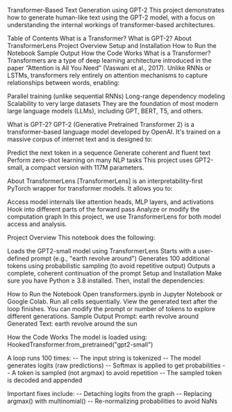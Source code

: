 Transformer-Based Text Generation using GPT-2
This project demonstrates how to generate human-like text using the GPT-2 model, with a focus on understanding the internal workings of transformer-based architectures.

Table of Contents
What is a Transformer?
What is GPT-2?
About TransformerLens
Project Overview
Setup and Installation
How to Run the Notebook
Sample Output
How the Code Works
What is a Transformer?
Transformers are a type of deep learning architecture introduced in the paper “Attention is All You Need” (Vaswani et al., 2017). Unlike RNNs or LSTMs, transformers rely entirely on attention mechanisms to capture relationships between words, enabling:

Parallel training (unlike sequential RNNs)
Long-range dependency modeling
Scalability to very large datasets
They are the foundation of most modern large language models (LLMs), including GPT, BERT, T5, and others.

What is GPT-2?
GPT-2 (Generative Pretrained Transformer 2) is a transformer-based language model developed by OpenAI. It's trained on a massive corpus of internet text and is designed to:

Predict the next token in a sequence
Generate coherent and fluent text
Perform zero-shot learning on many NLP tasks
This project uses GPT2-small, a compact version with 117M parameters.

About TransformerLens
[TransformerLens] is an interpretability-first PyTorch wrapper for transformer models. It allows you to:

Access model internals like attention heads, MLP layers, and activations
Hook into different parts of the forward pass
Analyze or modify the computation graph
In this project, we use TransformerLens for both model access and analysis.

Project Overview
This notebook does the following:

Loads the GPT2-small model using TransformerLens
Starts with a user-defined prompt (e.g., "earth revolve around")
Generates 100 additional tokens using probabilistic sampling (to avoid repetitive output)
Outputs a complete, coherent continuation of the prompt
Setup and Installation
Make sure you have Python ≥ 3.8 installed. Then, install the dependencies:

How to Run the Notebook
Open transformers.ipynb in Jupyter Notebook or Google Colab.
Run all cells sequentially.
View the generated text after the loop finishes.
You can modify the prompt or number of tokens to explore different generations.
Sample Output
Prompt: earth revolve around Generated Text: earth revolve around the sun

How the Code Works
The model is loaded using: HookedTransformer.from_pretrained("gpt2-small")

A loop runs 100 times: -- The input string is tokenized -- The model generates logits (raw predictions) -- Softmax is applied to get probabilities -- A token is sampled (not argmax) to avoid repetition -- The sampled token is decoded and appended

Important fixes include: -- Detaching logits from the graph -- Replacing argmax() with multinomial() -- Re-normalizing probabilities to avoid NaNs
